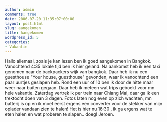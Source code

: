 ```yaml
---
author: admin
comments: true
date: 2006-07-20 11:35:07+00:00
layout: post.html
slug: aangekomen
title: Aangekomen
wordpress_id: 5
categories:
- Vakantie
---
```


Hallo allemaal, zoals je kan lezen ben ik goed aangekomen in Bangkok. Vanochtend 4:35 lokale tijd ben ik hier geland. Na aankomst heb ik een taxi genomen naar de backpackers wijk van bangkok. Daar heb ik nu een guesthouse "Your house, guesthouse" gevonden, waar ik vanochtend een paar uurtjes geslapen heb. Rond een uur of 10 ben ik door de hitte maar weer naar buiten gegaan. Daar heb ik meteen wat trips geboekt voor mn hele vakantie. Zaterdag vertrek ik per trein naar Chiang Mai, daar ga ik een trektocht doen van 3 dagen. Fotos laten nog even op zich wachten, mn batterij is op en ik moet eerst ergens een converter voor de stekker van mijn oplader vandaan zien te halen! Het is hier nu 16:30 , ik ga ergens wat te eten halen en wat proberen te slapen.. doeg! Jeroen.

